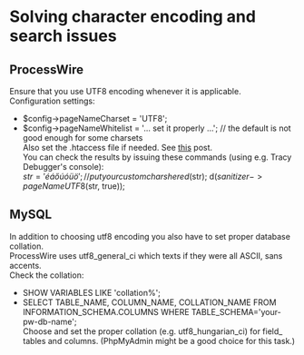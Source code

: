 # Solving character encoding and search issues

## ProcessWire
Ensure that you use UTF8 encoding whenever it is applicable.  
Configuration settings:  
* $config->pageNameCharset = 'UTF8';
* $config->pageNameWhitelist = '... set it properly ...'; // the default is not good enough for some charsets  
Also set the .htaccess file if needed. See [this](https://processwire.com/blog/posts/hello-%E5%81%A5%E5%BA%B7%E9%95%B7%E5%A3%BD%C2%B7%E7%B9%81%E6%A6%AE%E6%98%8C%E7%9B%9B/) post.  
You can check the results by issuing these commands (using e.g. Tracy Debugger's console):  
$str = 'éáőúóüö'; // put your custom chars here
d($str);
d($sanitizer->pageNameUTF8($str, true));

## MySQL
In addition to choosing utf8 encoding you also have to set proper database collation.  
ProcessWire uses utf8_general_ci which texts if they were all ASCII, sans accents.  
Check the collation:
* SHOW VARIABLES LIKE 'collation%';
* SELECT TABLE_NAME, COLUMN_NAME, COLLATION_NAME  FROM INFORMATION_SCHEMA.COLUMNS WHERE TABLE_SCHEMA='your-pw-db-name';  
Choose and set the proper collation (e.g. utf8_hungarian_ci) for field_ tables and columns. (PhpMyAdmin might be a good choice for this task.)  
